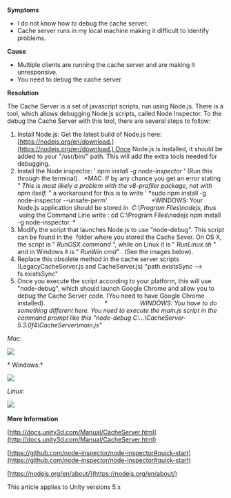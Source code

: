 
        

**Symptoms** 

*   I do not know how to debug the cache server. 
*   Cache server runs in my local machine making it difficult to identify problems.

**Cause**  

*   Multiple clients are running the cache server and are making it unresponsive.
*   You need to debug the cache server. 

**Resolution** 

The Cache Server is a set of javascript scripts, run using Node.js. There is a tool, which allows debugging Node.js scripts, called Node Inspector. To the debug the Cache Server with this tool, there are several steps to follow:

1.  Install Node.js: Get the latest build of Node.js here: [https://nodejs.org/en/download.](https://nodejs.org/en/download.) Once Node.js is installed, it should be added to your "/usr/bin/" path. This will add the extra tools needed for debugging.
2.  Install the Node inspector: ' *npm install -g node-inspector* ' (Run this through the terminal).   *MAC: If by any chance you get an error stating " *This is most likely a problem with the v8-profiler package, not with npm itself.*  " a workaround for this is to write ' *sudo npm install -g node-inspector --unsafe-perm'                          *WINDOWS: Your Node.js application should be stored in  *C:\Program Files\nodejs, thus*  using the Command Line write : cd C:\Program Files\nodejs npm install -g node-inspector. * 
3.  Modify the script that launches Node.js to use "node-debug". This script can be found in the  folder where you stored the Cache Sever. On OS X, the script is " *RunOSX.command* ", while on Linux it is " *RunLinux.sh* " and in Windows it is " *RunWin.cmd"* . (See the images below).
4.  Replace this obsolete method in the cache server scripts (LegacyCacheServer.js and CacheServer.js) "path.existsSync --> fs.existsSync"
5.  Once you execute the script according to your platform, this will use "node-debug", which should launch Google Chrome and allow you to debug the Cache Server code. (You need to have Google Chrome installed).                                    *                   *WINDOWS: You have to do something different here. You need to execute the main.js script in the command prompt like this "node-debug C:...\CacheServer-5.3.0f4\CacheServer\main.js"* 

*Mac:* 

![](/hc/en-us/article_attachments/202298376/Mac.png)

* Windows:* 

![](/hc/en-us/article_attachments/202298426/Windows.png)

*Linux:* 

![](/hc/en-us/article_attachments/202298456/Linux.png) 

**More Information** 

[http://docs.unity3d.com/Manual/CacheServer.html](http://docs.unity3d.com/Manual/CacheServer.html)

[https://github.com/node-inspector/node-inspector#quick-start](https://github.com/node-inspector/node-inspector#quick-start)

[https://nodejs.org/en/about/](https://nodejs.org/en/about/)

This article applies to Unity versions 5.x

      